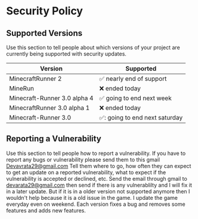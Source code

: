 # Security Policy

## Supported Versions

Use this section to tell people about which versions of your project are
currently being supported with security updates.

| Version | Supported          |
| ------- | ------------------ |
| MinecraftRunner 2   | :white_check_mark: nearly end of support |
| MineRun   | :x: ended today               |
| Minecraft-Runner 3.0 alpha 4   | :white_check_mark: going to end next week|
| MinecraftRunner 3.0 alpha 1| :x:      ended today          |
|Minecraft-Runner 3.0|  ✅: going to end next saturday| 
## Reporting a Vulnerability

Use this section to tell people how to report a vulnerability.
If you have to report any bugs or vulnerability please send them to this gmail
Devavrata29@gmail.com
Tell them where to go, how often they can expect to get an update on a
reported vulnerability, what to expect if the vulnerability is accepted or
declined, etc. Send the email through gmail to devarata29@gmail.com then send if there is any 
vulnerablilty and I will fix it in a later update. But if it is in a older version not supported anymore
then I wouldn't help because it is a old issue in the game. I update the game everyday even on  weekend.
Each version fixes a bug and removes some features and adds new features.
